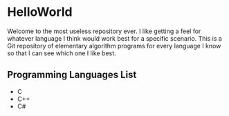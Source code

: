 # HelloWorld

Welcome to the most useless repository ever.
I like getting a feel for whatever language I think would work best for a specific scenario.
This is a Git repository of elementary algorithm programs for every language I know so that I can see which one I like best.

## Programming Languages List
- C
- C++
- C#